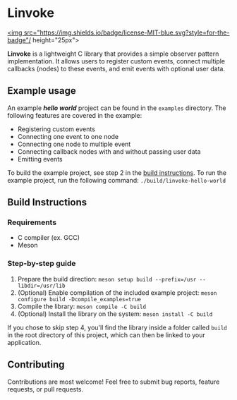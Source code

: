 # Linvoke

<a href="https://opensource.org/licenses/MIT"><img src="https://img.shields.io/badge/license-MIT-blue.svg?style=for-the-badge"/ height="25px"></a>

**Linvoke** is a lightweight C library that provides a simple observer pattern implementation. It allows users to register custom events, connect multiple callbacks (nodes) to these events, and emit events with optional user data.

## Example usage

An example **_hello world_** project can be found in the `examples` directory. The following features are covered in the example:

 * Registering custom events
 * Connecting one event to one node
 * Connecting one node to multiple event
 * Connecting callback nodes with and without passing user data
 * Emitting events

To build the example project, see step 2 in the [build instructions](#build-instructions).
To run the example project, run the following command: `./build/linvoke-hello-world`

## Build Instructions

### Requirements

 * C compiler (ex. GCC)
 * Meson

### Step-by-step guide

 1. Prepare the build direction: `meson setup build --prefix=/usr --libdir=/usr/lib`
 2. (Optional) Enable compilation of the included example project: `meson configure build -Dcompile_examples=true`
 3. Compile the library: `meson compile -C build`
 4. (Optional) Install the library on the system: `meson install -C build`

If you chose to skip step 4, you'll find the library inside a folder called `build` in the root directory of this project, which can then be linked to your application.

## Contributing

Contributions are most welcome! Feel free to submit bug reports, feature requests, or pull requests.
